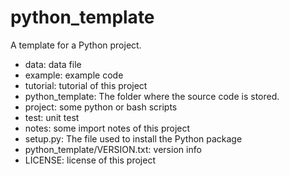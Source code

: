 # python_template
A template for a Python project.
- data: data file
- example: example code
- tutorial: tutorial of this project
- python_template: The folder where the source code is stored.
- project: some python or bash scripts
- test: unit test
- notes: some import notes of this project
- setup.py: The file used to install the Python package
- python_template/VERSION.txt: version info
- LICENSE: license of this project
